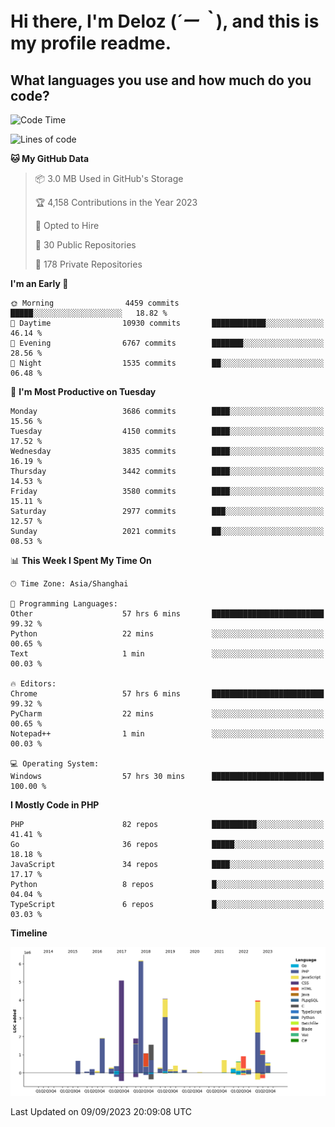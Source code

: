 # **Hi there, I'm Deloz (*´ー｀*), and this is my profile readme.**

## **What languages you use and how much do you code?**

<!--START_SECTION:waka-->
![Code Time](http://img.shields.io/badge/Code%20Time-2%2C347%20hrs%2015%20mins-blue)

![Lines of code](https://img.shields.io/badge/From%20Hello%20World%20I%27ve%20Written-32.9%20million%20lines%20of%20code-blue)

**🐱 My GitHub Data** 

> 📦 3.0 MB Used in GitHub's Storage 
 > 
> 🏆 4,158 Contributions in the Year 2023
 > 
> 💼 Opted to Hire
 > 
> 📜 30 Public Repositories 
 > 
> 🔑 178 Private Repositories 
 > 
**I'm an Early 🐤** 

```text
🌞 Morning                4459 commits        █████░░░░░░░░░░░░░░░░░░░░   18.82 % 
🌆 Daytime                10930 commits       ████████████░░░░░░░░░░░░░   46.14 % 
🌃 Evening                6767 commits        ███████░░░░░░░░░░░░░░░░░░   28.56 % 
🌙 Night                  1535 commits        ██░░░░░░░░░░░░░░░░░░░░░░░   06.48 % 
```
📅 **I'm Most Productive on Tuesday** 

```text
Monday                   3686 commits        ████░░░░░░░░░░░░░░░░░░░░░   15.56 % 
Tuesday                  4150 commits        ████░░░░░░░░░░░░░░░░░░░░░   17.52 % 
Wednesday                3835 commits        ████░░░░░░░░░░░░░░░░░░░░░   16.19 % 
Thursday                 3442 commits        ████░░░░░░░░░░░░░░░░░░░░░   14.53 % 
Friday                   3580 commits        ████░░░░░░░░░░░░░░░░░░░░░   15.11 % 
Saturday                 2977 commits        ███░░░░░░░░░░░░░░░░░░░░░░   12.57 % 
Sunday                   2021 commits        ██░░░░░░░░░░░░░░░░░░░░░░░   08.53 % 
```


📊 **This Week I Spent My Time On** 

```text
🕑︎ Time Zone: Asia/Shanghai

💬 Programming Languages: 
Other                    57 hrs 6 mins       █████████████████████████   99.32 % 
Python                   22 mins             ░░░░░░░░░░░░░░░░░░░░░░░░░   00.65 % 
Text                     1 min               ░░░░░░░░░░░░░░░░░░░░░░░░░   00.03 % 

🔥 Editors: 
Chrome                   57 hrs 6 mins       █████████████████████████   99.32 % 
PyCharm                  22 mins             ░░░░░░░░░░░░░░░░░░░░░░░░░   00.65 % 
Notepad++                1 min               ░░░░░░░░░░░░░░░░░░░░░░░░░   00.03 % 

💻 Operating System: 
Windows                  57 hrs 30 mins      █████████████████████████   100.00 % 
```

**I Mostly Code in PHP** 

```text
PHP                      82 repos            ██████████░░░░░░░░░░░░░░░   41.41 % 
Go                       36 repos            █████░░░░░░░░░░░░░░░░░░░░   18.18 % 
JavaScript               34 repos            ████░░░░░░░░░░░░░░░░░░░░░   17.17 % 
Python                   8 repos             █░░░░░░░░░░░░░░░░░░░░░░░░   04.04 % 
TypeScript               6 repos             █░░░░░░░░░░░░░░░░░░░░░░░░   03.03 % 
```



**Timeline**

![Lines of Code chart](https://raw.githubusercontent.com/deloz/deloz/main/assets/bar_graph.png)


 Last Updated on 09/09/2023 20:09:08 UTC
<!--END_SECTION:waka-->
